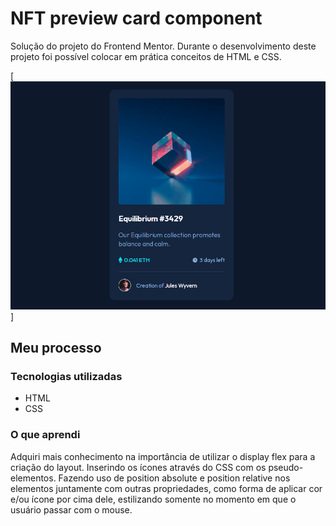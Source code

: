 # NFT preview card component 

Solução do projeto do Frontend Mentor. Durante o desenvolvimento deste projeto foi possível colocar em prática conceitos de HTML e CSS. 


[<img src="src/images/nft-card.gif" alt="Gif do projeto">]


## Meu processo

### Tecnologias utilizadas

- HTML
- CSS


### O que aprendi

Adquiri mais conhecimento na importância de utilizar o display flex para a criação do layout. 
Inserindo os ícones através do CSS com os pseudo-elementos. 
Fazendo uso de position absolute e position relative nos elementos juntamente com outras propriedades, como forma de aplicar cor e/ou ícone por cima dele, estilizando somente no momento em que o usuário passar com o mouse. 
